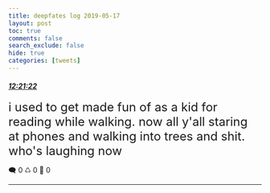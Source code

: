 ```yaml
---
title: deepfates log 2019-05-17
layout: post
toc: true
comments: false
search_exclude: false
hide: true
categories: [tweets]
---
```



#### <a href = "https://twitter.com/deepfates/status/1129451862447419392">*12:21:22*</a>

<font size="5">i used to get made fun of as a kid for reading while walking. now all y'all staring at phones and walking into trees and shit. who's laughing now</font>



🗨️ 0 ♺ 0 🤍  0   

---
    
            

